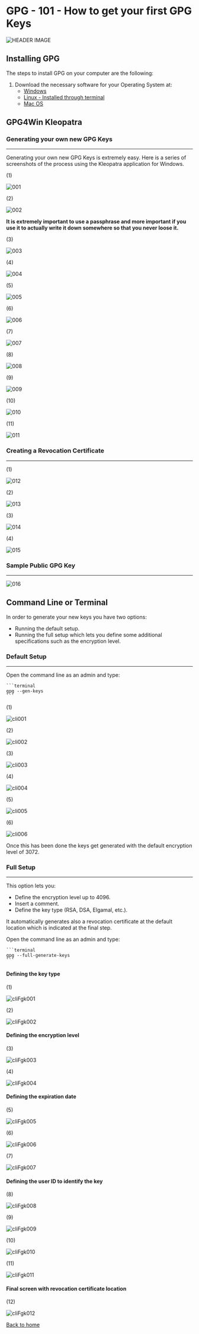 # GPG - 101 - How to get your first GPG Keys

![HEADER IMAGE](./media/HEADER/GitHub-Repo-SecureGitGuide-ART-003.jpg)

## Installing GPG

The steps to install GPG on your computer are the following:

1. Download the necessary software for your Operating System at:
   - [Windows](https://gpg4win.org/download.html)
   - [Linux - Installed through terminal](https://linuxhint.com/gpg-command-ubuntu/)
   - [Mac OS](https://sourceforge.net/p/gpgosx/docu/Download/)

## GPG4Win Kleopatra

### Generating your own new GPG Keys

---

Generating your own new GPG Keys is extremely easy.
Here is a series of screenshots of the process using the Kleopatra application for Windows.

(1)

![001](./media/003/KLEO_CREATE_001.png)

(2)

![002](./media/003/KLEO_CREATE_002.png)

**It is extremely important to use a passphrase and more important if you use it to actually write it down somewhere so that you never loose it.**

(3)

![003](./media/003/KLEO_CREATE_003.png)

(4)

![004](./media/003/KLEO_CREATE_004.png)

(5)

![005](./media/003/KLEO_CREATE_005.png)

(6)

![006](./media/003/KLEO_CREATE_006.png)

(7)

![007](./media/003/KLEO_CREATE_007.png)

(8)

![008](./media/003/KLEO_CREATE_008.png)

(9)

![009](./media/003/KLEO_CREATE_009.png)

(10)

![010](./media/003/KLEO_CREATE_010.png)

(11)

![011](./media/003/KLEO_CREATE_011.png)

### Creating a Revocation Certificate

---

(1)

![012](./media/003/KLEO_CREATE_012.png)

(2)

![013](./media/003/KLEO_CREATE_013.png)

(3)

![014](./media/003/KLEO_CREATE_014.png)

(4)

![015](./media/003/KLEO_CREATE_015.png)

### Sample Public GPG Key

---

![016](./media/003/KLEO_CREATE_016.png)

## Command Line or Terminal

In order to generate your new keys you have two options:

- Running the default setup.
- Running the full setup which lets you define some additional specifications such as the encryption level.

### Default Setup

---

Open the command line as an admin and type:

    ```terminal
    gpg --gen-keys
    ```

(1)

![cli001](./media/003/CLI_CREATE_001.png)

(2)

![cli002](./media/003/CLI_CREATE_002.png)

(3)

![cli003](./media/003/CLI_CREATE_003.png)

(4)

![cli004](./media/003/CLI_CREATE_004.png)

(5)

![cli005](./media/003/CLI_CREATE_005.png)

(6)

![cli006](./media/003/CLI_CREATE_006.png)

Once this has been done the keys get generated with the default encryption level of 3072.

### Full Setup

---

This option lets you:

- Define the encryption level up to 4096.
- Insert a comment.
- Define the key type (RSA, DSA, Elgamal, etc.).

It automatically generates also a revocation certificate at the default location which is indicated at the final step.

Open the command line as an admin and type:

    ```terminal
    gpg --full-generate-keys
    ```

#### Defining the key type

(1)

![cliFgk001](./media/003/CLI_CREATE_fgk_001.png)

(2)

![cliFgk002](./media/003/CLI_CREATE_fgk_002.png)

#### Defining the encryption level

(3)

![cliFgk003](./media/003/CLI_CREATE_fgk_003.png)

(4)

![cliFgk004](./media/003/CLI_CREATE_fgk_004.png)

#### Defining the expiration date

(5)

![cliFgk005](./media/003/CLI_CREATE_fgk_005.png)

(6)

![cliFgk006](./media/003/CLI_CREATE_fgk_006.png)

(7)

![cliFgk007](./media/003/CLI_CREATE_fgk_007.png)

#### Defining the user ID to identify the key

(8)

![cliFgk008](./media/003/CLI_CREATE_fgk_008.png)

(9)

![cliFgk009](./media/003/CLI_CREATE_fgk_009.png)

(10)

![cliFgk010](./media/003/CLI_CREATE_fgk_010.png)

(11)

![cliFgk011](./media/003/CLI_CREATE_fgk_011.png)

#### Final screen with revocation certificate location

(12)

![cliFgk012](./media/003/CLI_CREATE_fgk_012.png)

[Back to home](./index.md)
